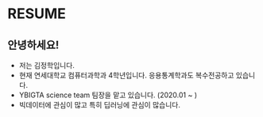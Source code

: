 # RESUME

## 안녕하세요!
* 저는 김정학입니다. 
* 현재 연세대학교 컴퓨터과학과 4학년입니다. 응용통계학과도 복수전공하고 있습니다.
* YBIGTA science team 팀장을 맡고 있습니다. (2020.01 ~ )
* 빅데이터에 관심이 많고 특히 딥러닝에 관심이 많습니다.
